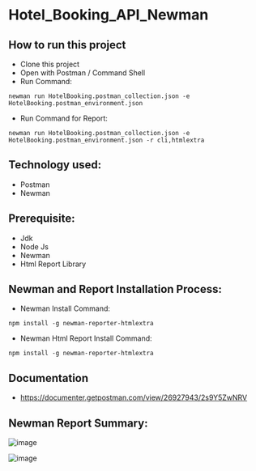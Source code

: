 # Hotel_Booking_API_Newman

## How to run this project
- Clone this project
- Open with Postman / Command Shell
- Run Command: 

```console 
newman run HotelBooking.postman_collection.json -e HotelBooking.postman_environment.json
```


- Run Command for Report: 
```console 
newman run HotelBooking.postman_collection.json -e HotelBooking.postman_environment.json -r cli,htmlextra
```


## Technology used:
- Postman
- Newman

## Prerequisite:
- Jdk
- Node Js
- Newman
- Html Report Library

## Newman and Report Installation Process:
- Newman Install Command:
```console
npm install -g newman-reporter-htmlextra
```
- Newman Html Report Install Command:
```console
npm install -g newman-reporter-htmlextra
```

## Documentation

- https://documenter.getpostman.com/view/26927943/2s9Y5ZwNRV





## Newman Report Summary:

![image](https://github.com/rup-ak/Hotel_Booking_API_Newman/assets/93119678/87e6dc4c-9388-42b1-8ab2-06ff76a02e56)

![image](https://github.com/rup-ak/Hotel_Booking_API_Newman/assets/93119678/1b091748-f658-4b3d-a445-35edcbada210)
